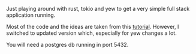 Just playing around with rust, tokio and yew
to get a very simple full stack application running.

Most of the code and the ideas are taken from this [tutorial](https://blog.logrocket.com/full-stack-rust-a-complete-tutorial-with-examples).
However, I switched to updated version which, especially for yew
changes a lot.

You will need a postgres db running in port 5432. 
